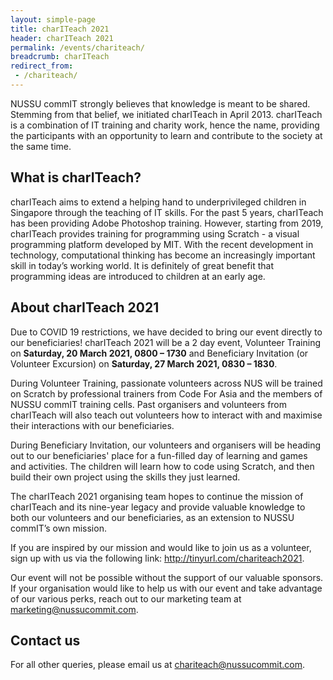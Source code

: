 ```yaml
---
layout: simple-page
title: charITeach 2021
header: charITeach 2021
permalink: /events/chariteach/
breadcrumb: charITeach
redirect_from:
 - /chariteach/
---
```


NUSSU commIT strongly believes that knowledge is meant to be shared. Stemming from that belief, we initiated charITeach in April 2013. charITeach is a combination of IT training and charity work, hence the name, providing the participants with an opportunity to learn and contribute to the society at the same time.

## What is charITeach?

charITeach aims to extend a helping hand to underprivileged children in Singapore through the teaching of IT skills. For the past 5 years, charITeach has been providing Adobe Photoshop training. However, starting from 2019, charITeach provides training for programming using Scratch - a visual programming platform developed by MIT. With the recent development in technology, computational thinking has become an increasingly important skill in today’s working world. It is definitely of great benefit that programming ideas are introduced to children at an early age.

## About charITeach 2021

Due to COVID 19 restrictions, we have decided to bring our event directly to our beneficiaries! charITeach 2021 will be a 2 day event, Volunteer Training on **Saturday, 20 March 2021, 0800 – 1730** and Beneficiary Invitation (or Volunteer Excursion) on **Saturday, 27 March 2021, 0830 – 1830**.

During Volunteer Training, passionate volunteers across NUS will be trained on Scratch by professional trainers from Code For Asia and the members of NUSSU commIT training cells. Past organisers and volunteers from charITeach will also teach out volunteers how to interact with and maximise their interactions with our beneficiaries.

During Beneficiary Invitation, our volunteers and organisers will be heading out to our beneficiaries' place for a fun-filled day of learning and games and activities. The children will learn how to code using Scratch, and then build their own project using the skills they just learned.

The charITeach 2021 organising team hopes to continue the mission of charITeach and its nine-year legacy and provide valuable knowledge to both our volunteers and our beneficiaries, as an extension to NUSSU commIT’s own mission.

If you are inspired by our mission and would like to join us as a volunteer, sign up with us via the following link: <http://tinyurl.com/chariteach2021>.

Our event will not be possible without the support of our valuable sponsors. If your organisation would like to help us with our event and take advantage of our various perks, reach out to our marketing team at <marketing@nussucommit.com>.

## Contact us

For all other queries, please email us at <chariteach@nussucommit.com>.
